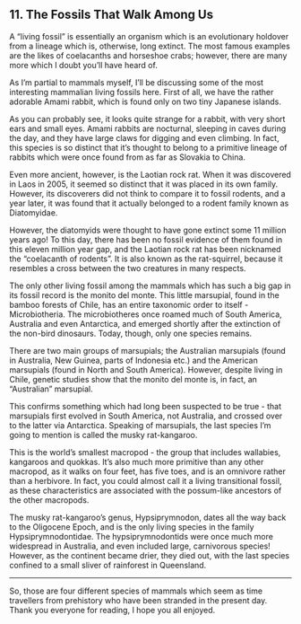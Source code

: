 
## 11. The Fossils That Walk Among Us

A “living fossil” is essentially an organism which is an evolutionary holdover from a lineage which is, otherwise, long extinct. The most famous examples are the likes of coelacanths and horseshoe crabs; however, there are many more which I doubt you’ll have heard of.

As I’m partial to mammals myself, I’ll be discussing some of the most interesting mammalian living fossils here. First of all, we have the rather adorable Amami rabbit, which is found only on two tiny Japanese islands.

As you can probably see, it looks quite strange for a rabbit, with very short ears and small eyes. Amami rabbits are nocturnal, sleeping in caves during the day, and they have large claws for digging and even climbing. In fact, this species is so distinct that it’s thought to belong to a primitive lineage of rabbits which were once found from as far as Slovakia to China.

Even more ancient, however, is the Laotian rock rat. When it was discovered in Laos in 2005, it seemed so distinct that it was placed in its own family. However, its discoverers did not think to compare it to fossil rodents, and a year later, it was found that it actually belonged to a rodent family known as Diatomyidae.

However, the diatomyids were thought to have gone extinct some 11 million years ago! To this day, there has been no fossil evidence of them found in this eleven million year gap, and the Laotian rock rat has been nicknamed the “coelacanth of rodents”. It is also known as the rat-squirrel, because it resembles a cross between the two creatures in many respects.

The only other living fossil among the mammals which has such a big gap in its fossil record is the monito del monte. This little marsupial, found in the bamboo forests of Chile, has an entire taxonomic order to itself - Microbiotheria. The microbiotheres once roamed much of South America, Australia and even Antarctica, and emerged shortly after the extinction of the non-bird dinosaurs. Today, though, only one species remains.

There are two main groups of marsupials; the Australian marsupials (found in Australia, New Guinea, parts of Indonesia etc.) and the American marsupials (found in North and South America). However, despite living in Chile, genetic studies show that the monito del monte is, in fact, an “Australian” marsupial.

This confirms something which had long been suspected to be true - that marsupials first evolved in South America, not Australia, and crossed over to the latter via Antarctica. Speaking of marsupials, the last species I’m going to mention is called the musky rat-kangaroo.

This is the world’s smallest macropod - the group that includes wallabies, kangaroos and quokkas. It’s also much more primitive than any other macropod, as it walks on four feet, has five toes, and is an omnivore rather than a herbivore. In fact, you could almost call it a living transitional fossil, as these characteristics are associated with the possum-like ancestors of the other macropods.

The musky rat-kangaroo’s genus, Hypsiprymnodon, dates all the way back to the Oligocene Epoch, and is the only living species in the family Hypsiprymnodontidae. The hypsiprymnodontids were once much more widespread in Australia, and even included large, carnivorous species! However, as the continent became drier, they died out, with the last species confined to a small sliver of rainforest in Queensland.

* * *

So, those are four different species of mammals which seem as time travellers from prehistory who have been stranded in the present day. Thank you everyone for reading, I hope you all enjoyed.

